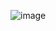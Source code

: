 ![image](https://github.com/nivek679/Controles-DatePicker-y-ColorPicker/assets/168481903/0e3eb5dc-d3ad-45ce-a45c-b8cf1d6e6abc)
